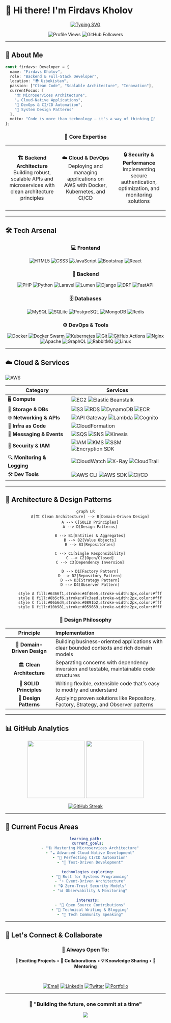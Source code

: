 # 👋 Hi there! I'm **Firdavs Kholov**

<div align="center">
  
[![Typing SVG](https://readme-typing-svg.herokuapp.com?font=JetBrains+Mono&weight=600&size=28&duration=3000&pause=1000&color=6366F1&center=true&vCenter=true&multiline=true&width=800&height=120&lines=Backend+%26+Full-Stack+Developer;Building+Scalable+%26+Secure+Applications;Always+Learning+%26+Growing)](https://git.io/typing-svg)

</div>

<div align="center">
  <img src="https://komarev.com/ghpvc/?username=firdavs244&color=6366f1&style=for-the-badge&label=Profile+Views" alt="Profile Views" />
  <img src="https://img.shields.io/github/followers/firdavs244?color=6366f1&style=for-the-badge&logo=github&label=Followers" alt="GitHub Followers" />
</div>

---

## 🚀 **About Me**

```typescript
const firdavs: Developer = {
  name: "Firdavs Kholov",
  role: "Backend & Full-Stack Developer",
  location: "🌍 Uzbekistan",
  passion: ["Clean Code", "Scalable Architecture", "Innovation"],
  currentFocus: [
    "🏗️ Microservices Architecture",
    "☁️ Cloud-Native Applications", 
    "🔄 DevOps & CI/CD Automation",
    "🧠 System Design Patterns"
  ],
  motto: "Code is more than technology — it's a way of thinking 💭"
};
```

<div align="center">

### 🎯 **Core Expertise**

</div>

<table align="center">
<tr>
<td align="center" width="33%">

**🏗️ Backend Architecture**
<br>
Building robust, scalable APIs and microservices with clean architecture principles

</td>
<td align="center" width="33%">

**☁️ Cloud & DevOps**
<br>
Deploying and managing applications on AWS with Docker, Kubernetes, and CI/CD

</td>
<td align="center" width="33%">

**🔒 Security & Performance**
<br>
Implementing secure authentication, optimization, and monitoring solutions

</td>
</tr>
</table>

---

## 🛠️ **Tech Arsenal**

<div align="center">

### **💻 Frontend**

![HTML5](https://img.shields.io/badge/HTML5-E34F26?style=for-the-badge&logo=html5&logoColor=white)
![CSS3](https://img.shields.io/badge/CSS3-1572B6?style=for-the-badge&logo=css3&logoColor=white)
![JavaScript](https://img.shields.io/badge/JavaScript-F7DF1E?style=for-the-badge&logo=javascript&logoColor=black)
![Bootstrap](https://img.shields.io/badge/Bootstrap-7952B3?style=for-the-badge&logo=bootstrap&logoColor=white)
![React](https://img.shields.io/badge/React-20232A?style=for-the-badge&logo=react&logoColor=61DAFB)

### **🧠 Backend**

![PHP](https://img.shields.io/badge/PHP-777BB4?style=for-the-badge&logo=php&logoColor=white)
![Python](https://img.shields.io/badge/Python-3776AB?style=for-the-badge&logo=python&logoColor=white)
![Laravel](https://img.shields.io/badge/Laravel-F55247?style=for-the-badge&logo=laravel&logoColor=white)
![Lumen](https://img.shields.io/badge/Lumen-E74430?style=for-the-badge&logo=laravel&logoColor=white)
![Django](https://img.shields.io/badge/Django-092E20?style=for-the-badge&logo=django&logoColor=white)
![DRF](https://img.shields.io/badge/DRF-red?style=for-the-badge&logo=django&logoColor=white)
![FastAPI](https://img.shields.io/badge/FastAPI-009688?style=for-the-badge&logo=fastapi&logoColor=white)

### **🗄️ Databases**

![MySQL](https://img.shields.io/badge/MySQL-4479A1?style=for-the-badge&logo=mysql&logoColor=white)
![SQLite](https://img.shields.io/badge/SQLite-003B57?style=for-the-badge&logo=sqlite&logoColor=white)
![PostgreSQL](https://img.shields.io/badge/PostgreSQL-336791?style=for-the-badge&logo=postgresql&logoColor=white)
![MongoDB](https://img.shields.io/badge/MongoDB-47A248?style=for-the-badge&logo=mongodb&logoColor=white)
![Redis](https://img.shields.io/badge/Redis-DC382D?style=for-the-badge&logo=redis&logoColor=white)

### **⚙️ DevOps & Tools**

![Docker](https://img.shields.io/badge/Docker-2496ED?style=for-the-badge&logo=docker&logoColor=white)
![Docker Swarm](https://img.shields.io/badge/Docker_Swarm-2496ED?style=for-the-badge&logo=docker&logoColor=white)
![Kubernetes](https://img.shields.io/badge/Kubernetes-326CE5?style=for-the-badge&logo=kubernetes&logoColor=white)
![Git](https://img.shields.io/badge/Git-F05032?style=for-the-badge&logo=git&logoColor=white)
![GitHub Actions](https://img.shields.io/badge/GitHub_Actions-2088FF?style=for-the-badge&logo=githubactions&logoColor=white)
![Nginx](https://img.shields.io/badge/Nginx-009639?style=for-the-badge&logo=nginx&logoColor=white)
![Apache](https://img.shields.io/badge/Apache-D22128?style=for-the-badge&logo=apache&logoColor=white)
![GraphQL](https://img.shields.io/badge/GraphQL-E10098?style=for-the-badge&logo=graphql&logoColor=white)
![RabbitMQ](https://img.shields.io/badge/RabbitMQ-FF6600?style=for-the-badge&logo=rabbitmq&logoColor=white)
![Linux](https://img.shields.io/badge/Linux-FCC624?style=for-the-badge&logo=linux&logoColor=black)

</div>

---

## ☁️ **Cloud & Services**

![AWS](https://img.shields.io/badge/-AWS-232F3E?style=for-the-badge&logo=amazonaws&logoColor=white)

| Category | Services |
|------------------------|----------------------------------------------------------------------------------------------------|
| 🖥️ **Compute** | ![EC2](https://img.shields.io/badge/-EC2-FF9900?style=flat-square&logo=amazonec2&logoColor=white) ![Elastic Beanstalk](https://img.shields.io/badge/-Elastic%20Beanstalk-569A31?style=flat-square&logo=awslambda&logoColor=white) |
| 💾 **Storage & DBs** | ![S3](https://img.shields.io/badge/-S3-569A31?style=flat-square&logo=amazons3&logoColor=white) ![RDS](https://img.shields.io/badge/-RDS-527FFF?style=flat-square&logo=amazonrds&logoColor=white) ![DynamoDB](https://img.shields.io/badge/-DynamoDB-4053D6?style=flat-square&logo=amazondynamodb&logoColor=white) ![ECR](https://img.shields.io/badge/-ECR-FF9900?style=flat-square&logo=docker&logoColor=white) |
| 🌐 **Networking & APIs**| ![API Gateway](https://img.shields.io/badge/-API%20Gateway-FF4F00?style=flat-square&logo=apachespark&logoColor=white) ![Lambda](https://img.shields.io/badge/-Lambda-FE7A16?style=flat-square&logo=awslambda&logoColor=white) ![Cognito](https://img.shields.io/badge/-Cognito-3B5998?style=flat-square&logo=amazon&logoColor=white) |
| 🧱 **Infra as Code** | ![CloudFormation](https://img.shields.io/badge/-CloudFormation-D93F0B?style=flat-square&logo=awscloud&logoColor=white) |
| 🔔 **Messaging & Events** | ![SQS](https://img.shields.io/badge/-SQS-232F3E?style=flat-square&logo=amazonsqs&logoColor=white) ![SNS](https://img.shields.io/badge/-SNS-FF9900?style=flat-square&logo=amazon&logoColor=white) ![Kinesis](https://img.shields.io/badge/-Kinesis-3F75FF?style=flat-square&logo=amazonkinesis&logoColor=white) |
| 🔐 **Security & IAM** | ![IAM](https://img.shields.io/badge/-IAM-232F3E?style=flat-square&logo=amazon&logoColor=white) ![KMS](https://img.shields.io/badge/-KMS-FFB300?style=flat-square&logo=security&logoColor=white) ![SSM](https://img.shields.io/badge/-SSM-7952B3?style=flat-square&logo=amazons3&logoColor=white) ![Encryption SDK](https://img.shields.io/badge/-Encryption%20SDK-006400?style=flat-square&logo=security&logoColor=white) |
| 🔍 **Monitoring & Logging** | ![CloudWatch](https://img.shields.io/badge/-CloudWatch-FF4F00?style=flat-square&logo=amazoncloudwatch&logoColor=white) ![X-Ray](https://img.shields.io/badge/-X--Ray-232F3E?style=flat-square&logo=amazon&logoColor=white) ![CloudTrail](https://img.shields.io/badge/-CloudTrail-0052CC?style=flat-square&logo=amazon&logoColor=white) |
| 🛠️ **Dev Tools** | ![AWS CLI](https://img.shields.io/badge/-AWS%20CLI-232F3E?style=flat-square&logo=windows-terminal&logoColor=white) ![AWS SDK](https://img.shields.io/badge/-AWS%20SDK-FF9900?style=flat-square&logo=python&logoColor=white) ![CI/CD](https://img.shields.io/badge/-CodePipeline%20%7C%20CodeDeploy-FF9900?style=flat-square&logo=githubactions&logoColor=white) |

---

## 🧠 **Architecture & Design Patterns**

<div align="center">

```mermaid
graph LR
    A[🏗️ Clean Architecture] --> B[Domain-Driven Design]
    A --> C[SOLID Principles]
    A --> D[Design Patterns]
    
    B --> B1[Entities & Aggregates]
    B --> B2[Value Objects]
    B --> B3[Repositories]
    
    C --> C1[Single Responsibility]
    C --> C2[Open/Closed]
    C --> C3[Dependency Inversion]
    
    D --> D1[Factory Pattern]
    D --> D2[Repository Pattern]
    D --> D3[Strategy Pattern]
    D --> D4[Observer Pattern]
    
    style A fill:#6366f1,stroke:#4f46e5,stroke-width:3px,color:#fff
    style B fill:#8b5cf6,stroke:#7c3aed,stroke-width:2px,color:#fff
    style C fill:#06b6d4,stroke:#0891b2,stroke-width:2px,color:#fff
    style D fill:#10b981,stroke:#059669,stroke-width:2px,color:#fff
```

</div>

<div align="center">

### **🎯 Design Philosophy**

| **Principle** | **Implementation** |
|:-------------:|:-------------------|
| 🧩 **Domain-Driven Design** | Building business-oriented applications with clear bounded contexts and rich domain models |
| 🏛️ **Clean Architecture** | Separating concerns with dependency inversion and testable, maintainable code structures |
| 🔧 **SOLID Principles** | Writing flexible, extensible code that's easy to modify and understand |
| 🎨 **Design Patterns** | Applying proven solutions like Repository, Factory, Strategy, and Observer patterns |

</div>

---

## 📊 **GitHub Analytics**

<div align="center">

<img height="180em" src="https://github-readme-stats.vercel.app/api?username=firdavs244&show_icons=true&theme=tokyonight&include_all_commits=true&count_private=true&border_radius=15&border_color=6366f1"/>
<img height="180em" src="https://github-readme-stats.vercel.app/api/top-langs/?username=firdavs244&layout=compact&langs_count=8&theme=tokyonight&border_radius=15&border_color=6366f1"/>

</div>

<div align="center">

[![GitHub Streak](https://streak-stats.demolab.com?user=firdavs244&theme=tokyonight&border_radius=15&border=6366f1&ring=6366f1&fire=f59e0b&currStreakLabel=6366f1)](https://git.io/streak-stats)

</div>

---

## 🎯 **Current Focus Areas**

<div align="center">

```yaml
learning_path:
  current_goals:
    - "🏗️ Mastering Microservices Architecture"
    - "☁️ Advanced Cloud-Native Development"
    - "🔄 Perfecting CI/CD Automation"
    - "🧪 Test-Driven Development"
  
  technologies_exploring:
    - "🦀 Rust for Systems Programming"
    - "⚡ Event-Driven Architecture"
    - "🔒 Zero-Trust Security Models"
    - "📊 Observability & Monitoring"
  
  interests:
    - "🌟 Open Source Contributions"
    - "📝 Technical Writing & Blogging"
    - "🎤 Tech Community Speaking"
```

</div>

---

## 🤝 **Let's Connect & Collaborate**

<div align="center">

### **💬 Always Open To:**
**🚀 Exciting Projects** • **🤝 Collaborations** • **💡 Knowledge Sharing** • **🌱 Mentoring**

<br>

[![Email](https://img.shields.io/badge/Email-D14836?style=for-the-badge&logo=gmail&logoColor=white)](mailto:your.email@example.com)
[![LinkedIn](https://img.shields.io/badge/LinkedIn-0077B5?style=for-the-badge&logo=linkedin&logoColor=white)](https://linkedin.com/in/firdavskholov)
[![Twitter](https://img.shields.io/badge/Twitter-1DA1F2?style=for-the-badge&logo=twitter&logoColor=white)](https://twitter.com/firdavskholov)
[![Portfolio](https://img.shields.io/badge/Portfolio-FF5722?style=for-the-badge&logo=google-chrome&logoColor=white)](https://firdavskholov.dev)

</div>

---

<div align="center">

### **🎨 "Building the future, one commit at a time"**

<img src="https://capsule-render.vercel.app/api?type=waving&color=gradient&customColorList=6&height=100&section=footer&text=Thanks%20for%20visiting!&fontSize=16&fontColor=fff&animation=twinkling"/>

</div>
